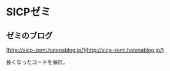 # SICPゼミ

## ゼミのブログ
[http://sicp-zemi.hatenablog.jp/](http://sicp-zemi.hatenablog.jp/)

長くなったコードを保存。
